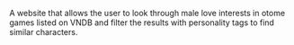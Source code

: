 A website that allows the user to look through male love interests in otome games listed on VNDB and filter the results with personality tags to find similar characters. 